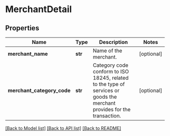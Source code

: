 # MerchantDetail

## Properties
Name | Type | Description | Notes
------------ | ------------- | ------------- | -------------
**merchant_name** | **str** | Name of the merchant.  | [optional] 
**merchant_category_code** | **str** | Category code conform to ISO 18245, related to the type of services or goods the merchant provides for the transaction.  | [optional] 

[[Back to Model list]](../README.md#documentation-for-models) [[Back to API list]](../README.md#documentation-for-api-endpoints) [[Back to README]](../README.md)

